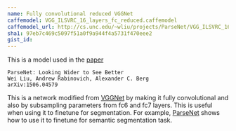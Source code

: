 ```yaml
---
name: Fully convolutional reduced VGGNet
caffemodel: VGG_ILSVRC_16_layers_fc_reduced.caffemodel
caffemodel_url: http://cs.unc.edu/~wliu/projects/ParseNet/VGG_ILSVRC_16_layers_fc_reduced.caffemodel
sha1: 97eb7c469c5097f51a0f9a944f4a5731f470eee2
gist_id:
---
```


This is a model used in the [paper](http://arxiv.org/abs/1506.04579)

    ParseNet: Looking Wider to See Better
    Wei Liu, Andrew Rabinovich, Alexander C. Berg
    arXiv:1506.04579
  
This is a network modified from [VGGNet](https://gist.github.com/ksimonyan/211839e770f7b538e2d8#file-readme-md) by making it fully 
convolutional and also by subsampling parameters from fc6 and fc7 layers. This is useful when using it to finetune for segmentation.
For example, [ParseNet](https://gist.github.com/weiliu89/45e9e8de2c13af6476ca) shows how to use it to finetune for semantic segmentation task.